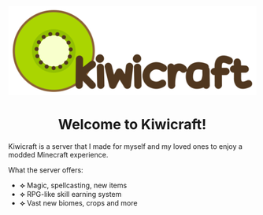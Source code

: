 <p align="center"> <img src="/kiwicraft.png">
<h1 align="center">Welcome to Kiwicraft!</h1>Kiwicraft is a server that I made for myself and my loved ones to enjoy a modded Minecraft experience.</p>

What the server offers:
<ul list style="⟣"><li><b>⟣</b> Magic, spellcasting, new items
<li> <b>⟣</b> RPG-like skill earning system
  <li> <b>⟣</b> Vast new biomes, crops and more</ul?

